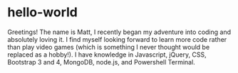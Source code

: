 # hello-world
Greetings!
The name is Matt, I recently began my adventure into coding and absolutely loving it. I find myself looking forward to learn more code rather than play video games (which is something I never thought would be replaced as a hobby!). I have knowledge in Javascript, jQuery, CSS, Bootstrap 3 and 4, MongoDB, node.js, and Powershell Terminal. 
